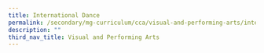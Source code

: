 ```yaml
---
title: International Dance
permalink: /secondary/mg-curriculum/cca/visual-and-performing-arts/international-dance-club/
description: ""
third_nav_title: Visual and Performing Arts
---
```

